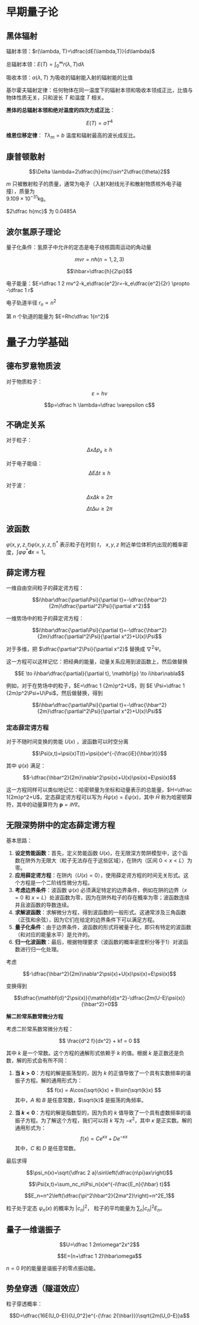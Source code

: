 
# 早期量子论

## 黑体辐射

辐射本领：$r(\lambda, T)=\dfrac{dE(\lambda,T)}{d\lambda}$

总辐射本领：$E(T)=\int_0^\infty r(\lambda,T)d\lambda$

吸收本领：$\alpha(\lambda, T)$ 为吸收的辐射能入射的辐射能的比值

基尔霍夫辐射定律：任何物体在同一温度下的辐射本领和吸收本领成正比，比值与物体性质无关，只和波长 $T$ 和温度 $T$ 相关。

**黑体的总辐射本领和绝对温度的四次方成正比**：

$$E(T)=\sigma T^4$$

**维恩位移定律**： $T\lambda_m=b$ 温度和辐射最高的波长成反比。

## 康普顿散射

$$\Delta \lambda=2\dfrac{h}{mc}\sin^2\dfrac{\theta}2$$

$m$ 只被散射粒子的质量，通常为电子（入射X射线光子和散射物质核外电子碰撞），质量为  
$9.109 \times 10^{−31} \text{kg}$。

$2\dfrac h{mc}$ 为 $0.0485 \text{A}$ 

## 波尔氢原子理论

量子化条件：氢原子中允许的定态是电子绕核圆周运动的角动量 

$$mvr=n\hbar (n=1,2,3)$$

$$\hbar=\dfrac{h}{2\pi}$$

电子能量：$E=\dfrac 1 2 mv^2-k_e\dfrac{e^2}r=-k_e\dfrac{e^2}{2r} \propto -\dfrac 1 r$

电子轨道半径 $r_n \propto n^2$

第 $n$ 个轨道的能量为 $E=Rhc\dfrac 1{n^2}$

# 量子力学基础

## 德布罗意物质波

对于物质粒子：

$$\varepsilon=h\nu$$


$$p=\dfrac h \lambda=\dfrac \varepsilon c$$


## 不确定关系

对于粒子：
$$\Delta x \Delta p_x \ge h$$

对于电子能级：
$$\Delta E\Delta t \ge h$$

对于波：

$$\Delta x\Delta k \ge 2 \pi$$

$$\Delta t \Delta \omega \ge 2\pi$$


## 波函数

$\varphi(x,y,z,t)\varphi(x,y,z,t)^\ast$ 表示粒子在时刻 $t$， $x, y,  z$ 附近单位体积内出现的概率密度，$\int\varphi\varphi^\ast\mathbf{d}x=1$。


## 薛定谔方程

一维自由空间粒子的薛定谔方程：

$$i\hbar\dfrac{\partial\Psi}{\partial t}=-\dfrac{\hbar^2}{2m}\dfrac{\partial^2\Psi}{\partial x^2}$$

一维势场中的粒子的薛定谔方程：

$$i\hbar\dfrac{\partial\Psi}{\partial t}=-\dfrac{\hbar^2}{2m}\dfrac{\partial^2\Psi}{\partial x^2}+U(x)\Psi$$

对于多维，把 $\dfrac{\partial^2\Psi}{\partial x^2}$ 替换成 $\nabla^2\Psi$。

这一方程可以这样记忆：把经典的能量，动量关系应用到波函数上，然后做替换 

$$E \to i\hbar\dfrac{\partial}{\partial t}, \mathbf{p} \to i\hbar\nabla$$

例如，对于在势场中的粒子，$E=\dfrac 1 {2m}p^2+U$，则 $E \Psi=\dfrac 1 {2m}p^2\Psi+U\Psi$，然后做替换，得到

$$i\hbar\dfrac{\partial\Psi}{\partial t}=-\dfrac{\hbar^2}{2m}\dfrac{\partial^2\Psi}{\partial x^2}+U(x)\Psi$$

### 定态薛定谔方程

对于不随时间变换的势能 $U(x)$ ，波函数可以时空分离

$$\Psi(x,t)=\psi(x)T(t)=\psi(x)e^{-{\frac{iE}{\hbar}t}}$$

其中 $\psi(x)$ 满足：

$$-\dfrac{\hbar^2}{2m}\nabla^2\psi(x)+U(x)\psi(x)=E\psi(x)$$
 
这一方程同样可以类似地记忆：哈密顿量为坐标和动量表示的总能量，$H=\dfrac 1{2m}p^2+U$，定态薛定谔方程可以写为 $\hat{H}\psi(x)=E\psi(x)$，其中 $\hat{H}$ 称为哈密顿算符，其中的动量算符为 $\mathbf{p} =i\hbar\nabla$。

## 无限深势阱中的定态薛定谔方程

基本思路：

1. **设定势能函数**：首先，定义势能函数 $U(x)$，在无限深方势阱模型中，这个函数在阱外为无限大（粒子无法存在于这些区域），在阱内（区间 $0 < x < L$）为零。
2. **应用薛定谔方程**：在阱内（$U(x)=0$），使用薛定谔方程的时间无关形式。这个方程是一个二阶线性微分方程。
3. **考虑边界条件**：波函数 $\psi(x)$ 必须满足特定的边界条件，例如在阱的边界（$x=0$ 和 $x=L$）处波函数为零，因为在阱外粒子的存在概率为零；波函数连续并且波函数的导数连续。
4. **求解波函数**：求解微分方程，得到波函数的一般形式。这通常涉及三角函数（正弦和余弦），因为它们在给定的边界条件下可以满足方程。
5. **量子化条件**：由于边界条件，波函数的形式将被量子化，即只有特定的波函数（和对应的能量水平）是允许的。
6. **归一化波函数**：最后，根据物理要求（波函数的概率密度积分等于1）对波函数进行归一化处理。

考虑 

$$-\dfrac{\hbar^2}{2m}\nabla^2\psi(x)+U(x)\psi(x)=E\psi(x)$$

变换得到

$$\dfrac{\mathbf{d}^2\psi(x)}{\mathbf{d}x^2}-\dfrac{2m(U-E)\psi(x)}{\hbar^2}=0$$

**解二阶常系数常微分方程**

考虑二阶常系数常微分方程：

$$ \frac{d^2 f}{dx^2} + kf = 0 $$

其中 $k$ 是一个常数。这个方程的通解形式依赖于 $k$ 的值。根据 $k$ 是正数还是负数，解的形式会有所不同：

1. **当 $k > 0$**：方程的解是振荡型的，因为 $k$ 的正值导致了一个具有实数频率的谐振子方程。解的通用形式为：
   $$ f(x) = A\cos(\sqrt{k}x) + B\sin(\sqrt{k}x) $$
   其中，$A$ 和 $B$ 是任意常数，$\sqrt{k}$ 是振荡的角频率。

2. **当 $k < 0$**：方程的解是指数型的，因为负的 $k$ 值导致了一个具有虚数频率的谐振子方程。为了解这个方程，我们可以将 $k$ 写为 $-\kappa^2$，其中 $\kappa$ 是正实数。解的通用形式为：
   $$ f(x) = Ce^{\kappa x} + De^{-\kappa x} $$
   其中，$C$ 和 $D$ 是任意常数。

最后求得

$$\psi_n(x)=\sqrt{\dfrac 2 a}\sin\left(\dfrac{n\pi}ax\right)$$

$$\Psi(x,t)=\sum_nc_n\Psi_n(x)e^{-i\frac{E_n}{\hbar} t}$$

$$E_n=n^2\left(\dfrac{\pi^2\hbar^2}{2ma^2}\right)=n^2E_1$$
	
粒子处于定态 $\psi_n(x)$ 的概率为 $\vert c_n \vert^2$， 粒子的平均能量为 $\sum_n\vert c_n \vert^2E_n$。

## 量子一维谐振子

$$U=\dfrac 1 2m\omega^2x^2$$

$$E=(n+\dfrac 1 2)\hbar\omega$$

$n=0$ 时的能量是谐振子的零点振动能。

## 势垒穿透（隧道效应）

粒子穿透概率：

$$D=\dfrac{16E(U_0-E)}{U_0^2}e^{-{\frac 2{\hbar}}}\sqrt{2m(U_0-E)}a$$